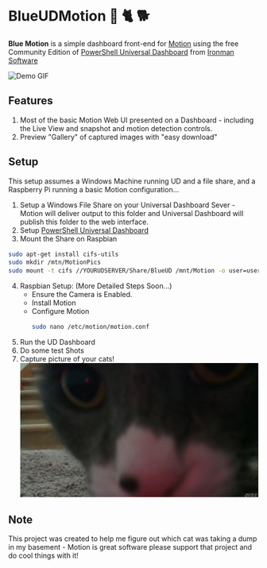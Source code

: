 # BlueUDMotion 🎥 🐈 🐕

**Blue Motion** is a simple dashboard front-end for [Motion](https://motion-project.github.io/) using the free Community Edition of [PowerShell Universal Dashboard](https://universaldashboard.io/) from [Ironman Software](https://github.com/adamdriscoll)

![Demo GIF](./img/gifdemo.gif)

## Features

1. Most of the basic Motion Web UI presented on a Dashboard - including the Live View and snapshot and motion detection controls.
2. Preview "Gallery" of captured images with "easy download"

## Setup

This setup assumes a Windows Machine running UD and a file share, and a Raspberry Pi running a basic Motion configuration...

1. Setup a Windows File Share on your Universal Dashboard Sever - Motion will deliver output to this folder and Universal Dashboard will publish this folder to the web interface.
2. Setup [PowerShell Universal Dashboard](https://universaldashboard.io/)
3. Mount the Share on Raspbian
  ``` bash
  sudo apt-get install cifs-utils
  sudo mkdir /mtn/MotionPics
  sudo mount -t cifs //YOURUDSERVER/Share/BlueUD /mnt/Motion -o user=username,pass=password,dir_mode=0777,file_mode=0777
  ```
4. Raspbian Setup: (More Detailed Steps Soon...)
    * Ensure the Camera is Enabled.
    * Install Motion
    * Configure Motion
      ``` bash 
      sudo nano /etc/motion/motion.conf
      ```
5. Run the UD Dashboard
6. Do some test Shots
7. Capture picture of your cats!
![](./img/cat1.png)

## Note
This project was created to help me figure out which cat was taking a dump in my basement - Motion is great software please support that project and do cool things with it!
